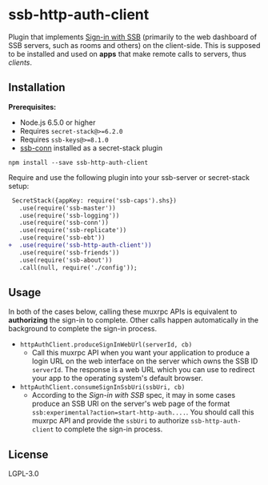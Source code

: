 # ssb-http-auth-client

Plugin that implements [Sign-in with SSB](https://ssb-ngi-pointer.github.io/rooms2/#sign-in-with-ssb) (primarily to the web dashboard of SSB servers, such as rooms and others) on the client-side. This is supposed to be installed and used on **apps** that make remote calls to servers, thus *clients*.

## Installation

**Prerequisites:**

- Node.js 6.5.0 or higher
- Requires `secret-stack@>=6.2.0`
- Requires `ssb-keys@>=8.1.0`
- [ssb-conn](https://github.com/staltz/ssb-conn) installed as a secret-stack plugin

```
npm install --save ssb-http-auth-client
```

Require and use the following plugin into your ssb-server or secret-stack setup:

```diff
 SecretStack({appKey: require('ssb-caps').shs})
   .use(require('ssb-master'))
   .use(require('ssb-logging'))
   .use(require('ssb-conn'))
   .use(require('ssb-replicate'))
   .use(require('ssb-ebt'))
+  .use(require('ssb-http-auth-client'))
   .use(require('ssb-friends'))
   .use(require('ssb-about'))
   .call(null, require('./config'));
```

## Usage

In both of the cases below, calling these muxrpc APIs is equivalent to **authorizing** the sign-in to complete. Other calls happen automatically in the background to complete the sign-in process.

- `httpAuthClient.produceSignInWebUrl(serverId, cb)`
   - Call this muxrpc API when you want your application to produce a login URL on the web interface on the server which owns the SSB ID `serverId`. The response is a web URL which you can use to redirect your app to the operating system's default browser.
- `httpAuthClient.consumeSignInSsbUri(ssbUri, cb)`
   - According to the *Sign-in with SSB* spec, it may in some cases produce an SSB URI on the server's web page of the format `ssb:experimental?action=start-http-auth....`. You should call this muxrpc API and provide the `ssbUri` to authorize `ssb-http-auth-client` to complete the sign-in process.

## License

LGPL-3.0
